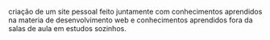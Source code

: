 criação de um site pessoal feito juntamente com conhecimentos aprendidos na materia de desenvolvimento web e conhecimentos aprendidos fora da salas de aula em estudos sozinhos.
